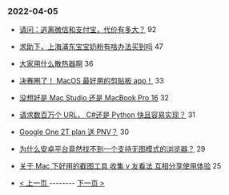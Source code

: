 ### 2022-04-05 
- [请问：逃离微信和支付宝，代价有多大？](https://www.v2ex.com/t/844963) 92
- [求助下，上海浦东宝宝奶粉有啥办法买到吗](https://www.v2ex.com/t/844997) 47
- [大家用什么散热器啊](https://www.v2ex.com/t/844976) 36
- [决赛圈了！ MacOS 最好用的剪贴板 app！](https://www.v2ex.com/t/844966) 33
- [没想好是 Mac Studio 还是 MacBook Pro 16](https://www.v2ex.com/t/844967) 32
- [请求数百万个 URL， C#还是 Python 快且容易实现？](https://www.v2ex.com/t/844961) 31
- [Google One 2T plan 送 PNV？](https://www.v2ex.com/t/845017) 30
- [为什么安卓平台竟然找不到一个支持无图模式的浏览器？](https://www.v2ex.com/t/844974) 29
- [关于 Mac 下好用的截图工具 收集 v 友看法 互相分享使用体验](https://www.v2ex.com/t/845041) 25 

- [ < 上一页 ](https://github.com/able8/v2ex-hot-record/blob/master/2022-04-04.md) -------- [ 下一页 > ](https://github.com/able8/v2ex-hot-record/blob/master/2022-04-06.md)